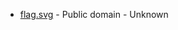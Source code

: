 * [flag.svg](https://commons.wikimedia.org/wiki/File:Øvre_Eiker_komm.svg) - Public domain - Unknown
